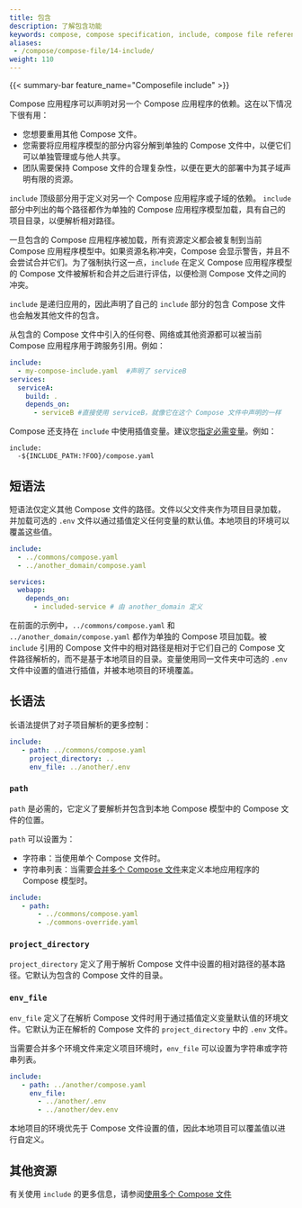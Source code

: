 ```yaml
---
title: 包含
description: 了解包含功能
keywords: compose, compose specification, include, compose file reference
aliases:
 - /compose/compose-file/14-include/
weight: 110
---
```


{{< summary-bar feature_name="Composefile include" >}}

Compose 应用程序可以声明对另一个 Compose 应用程序的依赖。这在以下情况下很有用：
- 您想要重用其他 Compose 文件。
- 您需要将应用程序模型的部分内容分解到单独的 Compose 文件中，以便它们可以单独管理或与他人共享。
- 团队需要保持 Compose 文件的合理复杂性，以便在更大的部署中为其子域声明有限的资源。

`include` 顶级部分用于定义对另一个 Compose 应用程序或子域的依赖。
`include` 部分中列出的每个路径都作为单独的 Compose 应用程序模型加载，具有自己的项目目录，以便解析相对路径。

一旦包含的 Compose 应用程序被加载，所有资源定义都会被复制到当前 Compose 应用程序模型中。如果资源名称冲突，Compose 会显示警告，并且不会尝试合并它们。为了强制执行这一点，`include` 在定义 Compose 应用程序模型的 Compose 文件被解析和合并之后进行评估，以便检测 Compose 文件之间的冲突。

`include` 是递归应用的，因此声明了自己的 `include` 部分的包含 Compose 文件也会触发其他文件的包含。

从包含的 Compose 文件中引入的任何卷、网络或其他资源都可以被当前 Compose 应用程序用于跨服务引用。例如：

```yaml
include:
  - my-compose-include.yaml  #声明了 serviceB
services:
  serviceA:
    build: .
    depends_on:
      - serviceB #直接使用 serviceB，就像它在这个 Compose 文件中声明的一样
```

Compose 还支持在 `include` 中使用插值变量。建议您[指定必需变量](interpolation.md)。例如：

```text
include:
  -${INCLUDE_PATH:?FOO}/compose.yaml
```

## 短语法

短语法仅定义其他 Compose 文件的路径。文件以父文件夹作为项目目录加载，并加载可选的 `.env` 文件以通过插值定义任何变量的默认值。本地项目的环境可以覆盖这些值。

```yaml
include:
  - ../commons/compose.yaml
  - ../another_domain/compose.yaml

services:
  webapp:
    depends_on:
      - included-service # 由 another_domain 定义
```

在前面的示例中，`../commons/compose.yaml` 和 `../another_domain/compose.yaml` 都作为单独的 Compose 项目加载。被 `include` 引用的 Compose 文件中的相对路径是相对于它们自己的 Compose 文件路径解析的，而不是基于本地项目的目录。变量使用同一文件夹中可选的 `.env` 文件中设置的值进行插值，并被本地项目的环境覆盖。

## 长语法

长语法提供了对子项目解析的更多控制：

```yaml
include:
   - path: ../commons/compose.yaml
     project_directory: ..
     env_file: ../another/.env
```

### `path`

`path` 是必需的，它定义了要解析并包含到本地 Compose 模型中的 Compose 文件的位置。

`path` 可以设置为：

- 字符串：当使用单个 Compose 文件时。
- 字符串列表：当需要[合并多个 Compose 文件](merge.md)来定义本地应用程序的 Compose 模型时。

```yaml
include:
   - path:
       - ../commons/compose.yaml
       - ./commons-override.yaml
```

### `project_directory`

`project_directory` 定义了用于解析 Compose 文件中设置的相对路径的基本路径。它默认为包含的 Compose 文件的目录。

### `env_file`

`env_file` 定义了在解析 Compose 文件时用于通过插值定义变量默认值的环境文件。它默认为正在解析的 Compose 文件的 `project_directory` 中的 `.env` 文件。

当需要合并多个环境文件来定义项目环境时，`env_file` 可以设置为字符串或字符串列表。

```yaml
include:
   - path: ../another/compose.yaml
     env_file:
       - ../another/.env
       - ../another/dev.env
```

本地项目的环境优先于 Compose 文件设置的值，因此本地项目可以覆盖值以进行自定义。

## 其他资源

有关使用 `include` 的更多信息，请参阅[使用多个 Compose 文件](/manuals/compose/how-tos/multiple-compose-files/_index.md)
